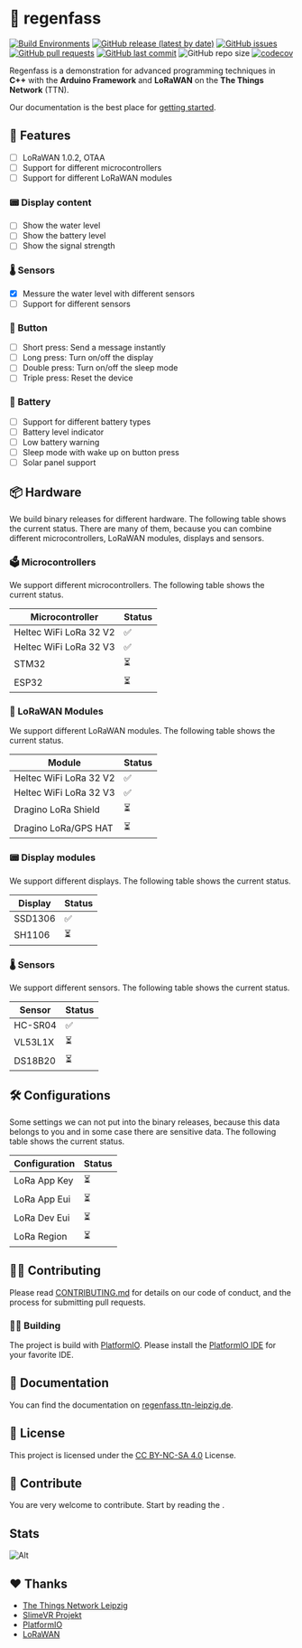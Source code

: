 # 🌈 regenfass

[![Build Environments](https://github.com/ttnleipzig/regenfass/actions/workflows/sketch-release.yml/badge.svg)](https://github.com/ttnleipzig/regenfass/actions/workflows/sketch-release.yml)
[![GitHub release (latest by date)](https://img.shields.io/github/v/release/ttnleipzig/regenfass)](https://github.com/ttnleipzig/regenfass/releases)
[![GitHub issues](https://img.shields.io/github/issues/ttnleipzig/regenfass)](https://github.com/ttnleipzig/regenfass/issues)
[![GitHub pull requests](https://img.shields.io/github/issues-pr/ttnleipzig/regenfass)](https://github.com/ttnleipzig/regenfass/pulls)
[![GitHub last commit](https://img.shields.io/github/last-commit/ttnleipzig/regenfass)](https://github.com/ttnleipzig/regenfass/commits/main)
![GitHub repo size](https://img.shields.io/github/repo-size/ttnleipzig/regenfass)
[![codecov](https://codecov.io/gh/ttnleipzig/regenfass/graph/badge.svg?token=Q0DB4PG8UB)](https://codecov.io/gh/ttnleipzig/regenfass)

Regenfass is a demonstration for advanced programming techniques in **C++** with the **Arduino Framework** and **LoRaWAN** on the **The Things Network** (TTN).

Our documentation is the best place for
[getting started](https://regenfass.ttn-leipzig.de).

## 🚀 Features

* [ ] LoRaWAN 1.0.2, OTAA
* [ ] Support for different microcontrollers
* [ ] Support for different LoRaWAN modules

### 📟 Display content

* [ ] Show the water level
* [ ] Show the battery level
* [ ] Show the signal strength

### 🌡️  Sensors

* [x] Messure the water level with different sensors
* [ ] Support for different sensors

### 🔴 Button

* [ ] Short press: Send a message instantly
* [ ] Long press: Turn on/off the display
* [ ] Double press: Turn on/off the sleep mode
* [ ] Triple press: Reset the device

### 🔋 Battery

* [ ] Support for different battery types
* [ ] Battery level indicator
* [ ] Low battery warning
* [ ] Sleep mode with wake up on button press
* [ ] Solar panel support

## 📦 Hardware

We build binary releases for different hardware. The following table shows the current status. There are many of them, because you can combine different microcontrollers, LoRaWAN modules, displays and sensors.

### 🗳️ Microcontrollers

 We support different microcontrollers. The following table shows the current status.

| Microcontroller | Status |
| --------------- | ------ |
| Heltec WiFi LoRa 32 V2 | ✅ |
| Heltec WiFi LoRa 32 V3 | ✅ |
| STM32 | ⏳ |
| ESP32 | ⏳ |

### 📡 LoRaWAN Modules

We support different LoRaWAN modules. The following table shows the current status.

| Module | Status |
| ------ | ------ |
| Heltec WiFi LoRa 32 V2 | ✅ |
| Heltec WiFi LoRa 32 V3 | ✅ |
| Dragino LoRa Shield | ⏳ |
| Dragino LoRa/GPS HAT | ⏳ |

### 📟 Display modules

We support different displays. The following table shows the current status.

| Display | Status |
| ------- | ------ |
| SSD1306 | ✅ |
| SH1106 | ⏳ |

### 🌡️ Sensors

We support different sensors. The following table shows the current status.

| Sensor | Status |
| ------ | ------ |
| HC-SR04 | ✅ |
| VL53L1X | ⏳ |
| DS18B20 | ⏳ |

## 🛠️ Configurations

Some settings we can not put into the binary releases, because this data belongs to you and in some case there are sensitive data.
The following table shows the current status.

| Configuration | Status |
| ------------- | ------ |
| LoRa App Key | ⏳ |
| LoRa App Eui | ⏳ |
| LoRa Dev Eui | ⏳ |
| LoRa Region | ⏳ |

## 👩‍💻 Contributing

Please read [CONTRIBUTING.md](CONTRIBUTING.md) for details on our code of conduct, and the process for submitting pull requests.

### 👷‍♀️ Building

The project is build with [PlatformIO](https://platformio.org/). Please install the [PlatformIO IDE](https://platformio.org/platformio-ide) for your favorite IDE.

## 📝 Documentation

You can find the documentation on [regenfass.ttn-leipzig.de](https://regenfass.ttn-leipzig.de).

## 📜 License

This project is licensed under the [CC BY-NC-SA 4.0](https://creativecommons.org/licenses/by-nc-sa/4.0/) License.

## 🙏 Contribute

You are very welcome to contribute. Start by reading the [](CONTRIBUTING.md).

## Stats

![Alt](https://repobeats.axiom.co/api/embed/bd10769e15da93a3e5b1d06a6a005d248df1c61c.svg "Repobeats analytics image")

## ❤️ Thanks

* [The Things Network Leipzig](https://ttn-leipzig.de)
* [SlimeVR Projekt](https://github.com/SlimeVR/SlimeVR-Firmware-WebBuilder)
* [PlatformIO](https://platformio.org/)
* [LoRaWAN](https://lora-alliance.org/)

